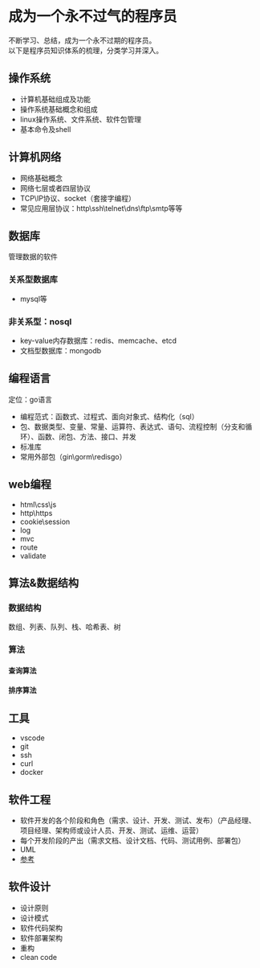 # 成为一个永不过气的程序员
不断学习、总结，成为一个永不过期的程序员。    
以下是程序员知识体系的梳理，分类学习并深入。
## 操作系统
- 计算机基础组成及功能
- 操作系统基础概念和组成
- linux操作系统、文件系统、软件包管理
- 基本命令及shell


## 计算机网络
- 网络基础概念
- 网络七层或者四层协议
- TCP\IP协议、socket（套接字编程）
- 常见应用层协议：http\ssh\telnet\dns\ftp\smtp等等


## 数据库
管理数据的软件
### 关系型数据库
- mysql等
### 非关系型：nosql
- key-value内存数据库：redis、memcache、etcd
- 文档型数据库：mongodb

## 编程语言
定位：go语言
- 编程范式：函数式、过程式、面向对象式、结构化（sql）
- 包、数据类型、变量、常量、运算符、表达式、语句、流程控制（分支和循环）、函数、闭包、方法、接口、并发
- 标准库
- 常用外部包（gin\gorm\redisgo）

## web编程
- html\css\js
- http\https
- cookie\session
- log
- mvc
- route
- validate


## 算法&数据结构
### 数据结构
数组、列表、队列、栈、哈希表、树
### 算法
#### 查询算法
#### 排序算法


## 工具
- vscode
- git
- ssh
- curl
- docker

## 软件工程
- 软件开发的各个阶段和角色（需求、设计、开发、测试、发布）（产品经理、项目经理、架构师或设计人员、开发、测试、运维、运营）
- 每个开发阶段的产出（需求文档、设计文档、代码、测试用例、部署包）
- UML
- [参考](https://baike.baidu.com/item/%E8%BD%AF%E4%BB%B6%E5%B7%A5%E7%A8%8B%E4%B8%93%E4%B8%9A/4925780)

## 软件设计
- 设计原则
- 设计模式
- 软件代码架构
- 软件部署架构
- 重构
- clean code